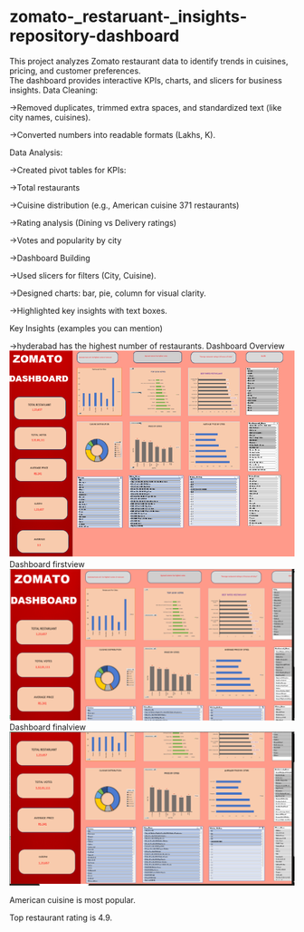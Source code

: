 # zomato-_restaruant-_insights-repository-dashboard
This project analyzes Zomato restaurant data to identify trends in cuisines, pricing, and customer preferences.  
The dashboard provides interactive KPIs, charts, and slicers for business insights.
Data Cleaning:

->Removed duplicates, trimmed extra spaces, and standardized text (like city names, cuisines).

->Converted numbers into readable formats (Lakhs, K).

Data Analysis:

->Created pivot tables for KPIs:

->Total restaurants

->Cuisine distribution (e.g., American cuisine 371 restaurants)

->Rating analysis (Dining vs Delivery ratings)

->Votes and popularity by city

->Dashboard Building

->Used slicers for filters (City, Cuisine).

->Designed charts: bar, pie, column for visual clarity.

->Highlighted key insights with text boxes.

Key Insights (examples you can mention)

->hyderabad has the highest number of restaurants.
Dashboard Overview
![Dashboard](./dashboard.png)
Dashboard firstview
![Dashboard1](./firstview.png)
Dashboard finalview
![Dashboard1](./lastview.png)









American cuisine is most popular.

Top restaurant rating is 4.9.
